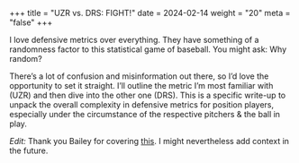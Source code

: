 +++
title = "UZR vs. DRS: FIGHT!"
date = 2024-02-14
weight = "20"
meta = "false"
+++

I love defensive metrics over everything. They have something of a randomness factor to this statistical game of baseball. You might ask: Why random? 

There’s a lot of confusion and misinformation out there, so I’d love the opportunity to set it straight. I’ll outline the metric I’m most familiar with (UZR) and then dive into the other one (DRS). This is a specific write-up to unpack the overall complexity in defensive metrics for position players, especially under the circumstance of the respective pitchers & the ball in play.

*Edit:* Thank you Bailey for covering [this](https://www.youtube.com/watch?v=yT0dWF4BTbk). I might nevertheless add context in the future.